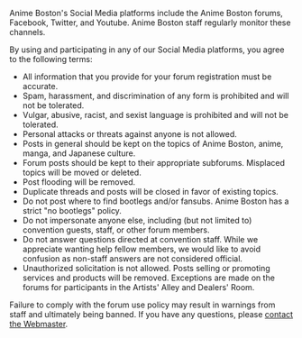 Anime Boston's Social Media platforms include the Anime Boston forums, Facebook, Twitter, and Youtube. Anime Boston staff regularly monitor these channels.

By using and participating in any of our Social Media platforms, you agree to the following terms:
* All information that you provide for your forum registration must be accurate.
* Spam, harassment, and discrimination of any form is prohibited and will not be tolerated.
* Vulgar, abusive, racist, and sexist language is prohibited and will not be tolerated.
* Personal attacks or threats against anyone is not allowed.
* Posts in general should be kept on the topics of Anime Boston, anime, manga, and Japanese culture.
* Forum posts should be kept to their appropriate subforums. Misplaced topics will be moved or deleted.
* Post flooding will be removed.
* Duplicate threads and posts will be closed in favor of existing topics.
* Do not post where to find bootlegs and/or fansubs. Anime Boston has a strict "no bootlegs" policy.
* Do not impersonate anyone else, including (but not limited to) convention guests, staff, or other forum members.
* Do not answer questions directed at convention staff. While we appreciate wanting help fellow members, we would like to avoid confusion as non-staff answers are not considered official.
* Unauthorized solicitation is not allowed. Posts selling or promoting services and products will be removed. Exceptions are made on the forums for participants in the Artists' Alley and Dealers' Room.

Failure to comply with the forum use policy may result in warnings from staff and ultimately being banned. If you have any questions, please [contact the Webmaster](/coninfo/contact/68).

